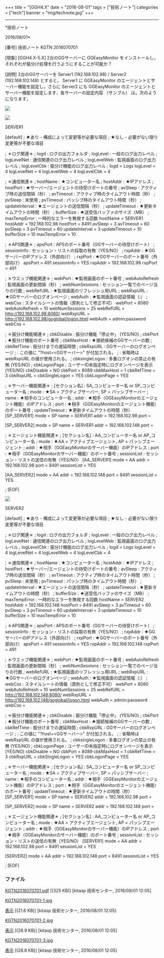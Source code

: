 ﻿+++
title = "[GGH4.X"
date = "2016-08-01"
tags = ["技術ノート"]
categories = ["tech"]
banner = "img/technote.jpg"
+++

-----------------------------------------------------------------------------------------------------------------------------

*技術ノート

2016/08/01*


[番号]
技術ノート KGTN 2016070701

[現象]
[GGH4.X-5.X] 2台のGGサーバーに GGEasyMonitor
をインストールし，それぞれが振分け処理を行うようにすることが可能か？

[説明]
2台のGGサーバーを Server1 (192.168.102.98) / Server2 (192.168.102.148)
とすると， Server1 に GGEasyMonitor
のエージェントとサーバー機能を設定し，さらに Server2 にも GGEasyMonitor
のエージェントとサーバー機能を設定します．各サーバーの設定内容
（サンプル） は，次のようになります，

![](http://techreport.kitasp.net/attachments/download/2801/KGTN2016070701-1.jpg)

![](http://techreport.kitasp.net/attachments/download/2802/KGTN2016070701-2.jpg)

SERVER1

[default]
; ★あり - 構成によって変更等が必要な項目
; ★なし - 必要がない限り変更等が不要な項目

; ＊ログ関連＊
; logd : ログの出力フォルダ
; logLevel : 一般のログ出力レベル
; logLevelNet : 通信関連のログ出力レベル
; logLevelWeb : 監視画面のログ出力レベル
; logLevelCbk : 振分け機能のログ出力レベル
; logd = Logs
logLevel = 4
logLevelNet = 4
logLevelWeb = 4
logLevelCbk = 4

; ＊通信関連＊
; hostName : ★コンピューター名
; hostAddr : ★IPアドレス
; hostPort : ★サーバー/エージェントの待受けポートの番号
; avSleep : アクティブ時の送信間隔（秒）
; avTimeout : アクティブ時のタイムアウト時間（秒）
; pvSleep : 未使用
; pvTimeout : パッシブ時のタイムアウト時間（秒）
; updateInterval : ★エージェントの送信間隔（秒）
; updateTimeout : ★更新タイムアウトの時間（秒）
; bufferSize : ★送受信バッファのサイズ（MB）
; maxTempError : 一時的なエラーを無視する回数
hostName = SERVER1
hostAddr = 192.168.102.98
hostPort = 8491
avSleep = 3
avTimeout = 60
pvSleep = 3
pvTimeout = 60
updateInterval = 3
updateTimeout = 10
bufferSize = 10
maxTempError = 10

; ＊APS関連＊
; apsPort : APSのポート番号（GGサーバーの待受けポート）
; sessionInfo : セッション・リストの採取の有無（YES/NO）
; rxpAddr : ★GGサーバーのIPアドレス（外部向け）
; rxpPort : ★GGサーバーのポート番号（外部向け）
apsPort = 491
sessionInfo = YES
rxpAddr = 192.168.102.98
rxpPort = 491

; ＊ウエッブ機能関連＊
; webPort : ★監視画面のポート番号
; webAutoRefresh : 監視画面の更新間隔（秒）
; webNumSessions : セッション一覧でのページ当りの行数
; webRefURL : ★監視画面のリフレッシュ用URL
; webRxpURL : ★GGサーバーのログオンページ
; webAuth : ★監視画面の認証情報（:）
; webCss : スタイルシートの情報（原則として修正不可）
webPort = 8080
webAutoRefresh = 10
webNumSessions = 25
webRefURL = <http://192.168.102.98:8080/>
webRxpURL = <http://192.168.102.98/goglobal/logon.html>
webAuth = admin:password
webCss = <link rel=stylesheet type="text/css"
href="/GGEasyMonitor.css">

; ＊振分け機能関連＊
; cbkDisable : 振分け機能「停止中」 (YES/NO)
; cbkPort : ★振分け機能のポート番号
; cbkMaxHost : ★接続候補のGGサーバーの数
; cbkRefTime : 振分けまでの遅延時間
; cbkRxpURL : GGサーバーのログオンページ
; : この値に "?host=<GGサーバー>" が付加される。
; : 省略時は webRxpURL の値が使用される。
; cbksingleLogon : 多重ログオンの禁止の有無 (YES/NO)
; cbkLogonPage : ユーザーID未指定時にログオンページを表示 (YES/NO)
cbkDisable = NO
cbkPort = 8089
cbkMaxHost = 1
cbkRefTime = 3
cbkRxpURL =
cbkSingleLogon = YES
cbkLogonPage = YES

; ＊サーバー機能関連＊
; [セクション名] : SA_コンピューター名 or SP_コンピューター名
; mode : ★SA = アクティブサーバー, SP = パッシブサーバー
; name : ★相手のコンピューター名
; addr : ★相手（GGEasyMonitorのエージェント機能）のIPアドレス
; port : ★相手（GGEasyMonitorのエージェント機能）のポート番号
; updateTimeout : ★更新タイムアウトの時間（秒）
[SP_SERVER1]
mode = SP
name = SERVER1
addr = 192.168.102.98
port =

[SP_SERVER2]
mode = SP
name = SERVER1
addr = 192.168.102.148
port =

; ＊エージェント機能関連＊
; [セクション名] : AA_コンピューター名 or AP_コンピューター名
; mode : ★AA = アクティブエージェント, AP = パッシブエージェント
; addr : ★相手（GGEasyMonitorのサーバー機能）のIPアドレス
; port : ★相手（GGEasyMonitorのサーバー機能）のポート番号
; sessionList : セッション・リストの送信の有無（YES/NO）
[AA_SERVER1]
mode = AA
addr = 192.168.102.98
port = 8491
sessionList = YES

[AA_SERVER2]
mode = AA
addr = 192.168.102.148
port = 8491
sessionList = YES

; [EOF]

![](http://techreport.kitasp.net/attachments/download/2803/KGTN2016070701-3.jpg)

SERVER2

[default]
; ★あり - 構成によって変更等が必要な項目
; ★なし - 必要がない限り変更等が不要な項目

; ＊ログ関連＊
; logd : ログの出力フォルダ
; logLevel : 一般のログ出力レベル
; logLevelNet : 通信関連のログ出力レベル
; logLevelWeb : 監視画面のログ出力レベル
; logLevelCbk : 振分け機能のログ出力レベル
; logd = Logs
logLevel = 4
logLevelNet = 4
logLevelWeb = 4
logLevelCbk = 4

; ＊通信関連＊
; hostName : ★コンピューター名
; hostAddr : ★IPアドレス
; hostPort : ★サーバー/エージェントの待受けポートの番号
; avSleep : アクティブ時の送信間隔（秒）
; avTimeout : アクティブ時のタイムアウト時間（秒）
; pvSleep : 未使用
; pvTimeout : パッシブ時のタイムアウト時間（秒）
; updateInterval : ★エージェントの送信間隔（秒）
; updateTimeout : ★更新タイムアウトの時間（秒）
; bufferSize : ★送受信バッファのサイズ（MB）
; maxTempError : 一時的なエラーを無視する回数
hostName = SERVER2
hostAddr = 192.168.102.148
hostPort = 8491
avSleep = 3
avTimeout = 60
pvSleep = 3
pvTimeout = 60
updateInterval = 3
updateTimeout = 10
bufferSize = 10
maxTempError = 10

; ＊APS関連＊
; apsPort : APSのポート番号（GGサーバーの待受けポート）
; sessionInfo : セッション・リストの採取の有無（YES/NO）
; rxpAddr : ★GGサーバーのIPアドレス（外部向け）
; rxpPort : ★GGサーバーのポート番号（外部向け）
apsPort = 491
sessionInfo = YES
rxpAddr = 192.168.102.148
rxpPort = 491

; ＊ウエッブ機能関連＊
; webPort : ★監視画面のポート番号
; webAutoRefresh : 監視画面の更新間隔（秒）
; webNumSessions : セッション一覧でのページ当りの行数
; webRefURL : ★監視画面のリフレッシュ用URL
; webRxpURL : ★GGサーバーのログオンページ
; webAuth : ★監視画面の認証情報（:）
; webCss : スタイルシートの情報（原則として修正不可）
webPort = 8080
webAutoRefresh = 10
webNumSessions = 25
webRefURL = <http://192.168.102.148:8080/>
webRxpURL = <http://192.168.102.148/goglobal/logon.html>
webAuth = admin:password
webCss = <link rel=stylesheet type="text/css"
href="/GGEasyMonitor.css">

; ＊振分け機能関連＊
; cbkDisable : 振分け機能「停止中」 (YES/NO)
; cbkPort : ★振分け機能のポート番号
; cbkMaxHost : ★接続候補のGGサーバーの数
; cbkRefTime : 振分けまでの遅延時間
; cbkRxpURL : GGサーバーのログオンページ
; : この値に "?host=<GGサーバー>" が付加される。
; : 省略時は webRxpURL の値が使用される。
; cbksingleLogon : 多重ログオンの禁止の有無 (YES/NO)
; cbkLogonPage : ユーザーID未指定時にログオンページを表示 (YES/NO)
cbkDisable = NO
cbkPort = 8089
cbkMaxHost = 1
cbkRefTime = 3
cbkRxpURL =
cbkSingleLogon = YES
cbkLogonPage = YES

; ＊サーバー機能関連＊
; [セクション名] : SA_コンピューター名 or SP_コンピューター名
; mode : ★SA = アクティブサーバー, SP = パッシブサーバー
; name : ★相手のコンピューター名
; addr : ★相手（GGEasyMonitorのエージェント機能）のIPアドレス
; port : ★相手（GGEasyMonitorのエージェント機能）のポート番号
; updateTimeout : ★更新タイムアウトの時間（秒）
[SP_SERVER1]
mode = SP
name = SERVER2
addr = 192.168.102.98
port =

[SP_SERVER2]
mode = SP
name = SERVER2
addr = 192.168.102.148
port =

; ＊エージェント機能関連＊
; [セクション名] : AA_コンピューター名 or AP_コンピューター名
; mode : ★AA = アクティブエージェント, AP = パッシブエージェント
; addr : ★相手（GGEasyMonitorのサーバー機能）のIPアドレス
; port : ★相手（GGEasyMonitorのサーバー機能）のポート番号
; sessionList : セッション・リストの送信の有無（YES/NO）
[SERVER1]
mode = AA
addr = 192.168.102.98
port = 8491
sessionList = YES

[SERVER2]
mode = AA
addr = 192.168.102.148
port = 8491
sessionList = YES

; [EOF]


### ファイル

 
 


[KGTN2016070701.pdf](http://techreport.kitasp.net/attachments/download/2800/KGTN2016070701.pdf)
 [(325 KB)] [kitasp 技術センター, 2016/08/01
12:05]

[KGTN2016070701-1.jpg](http://techreport.kitasp.net/attachments/download/2801/KGTN2016070701-1.jpg)

[表示](http://techreport.kitasp.net/attachments/2801/KGTN2016070701-1.jpg "表示")
 [(21.6 KB)] [kitasp 技術センター, 2016/08/01
12:05]

[KGTN2016070701-2.jpg](http://techreport.kitasp.net/attachments/download/2802/KGTN2016070701-2.jpg)

[表示](http://techreport.kitasp.net/attachments/2802/KGTN2016070701-2.jpg "表示")
 [(28.9 KB)] [kitasp 技術センター, 2016/08/01
12:05]

[KGTN2016070701-3.jpg](http://techreport.kitasp.net/attachments/download/2803/KGTN2016070701-3.jpg)

[表示](http://techreport.kitasp.net/attachments/2803/KGTN2016070701-3.jpg "表示")
 [(28.8 KB)] [kitasp 技術センター, 2016/08/01
12:05]


 


 

